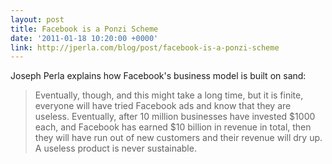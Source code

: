 ```yaml
---
layout: post
title: Facebook is a Ponzi Scheme
date: '2011-01-18 10:20:00 +0000'
link: http://jperla.com/blog/post/facebook-is-a-ponzi-scheme
---
```

Joseph Perla explains how Facebook's business model is built on sand:

> Eventually, though, and this might take a long time, but it is finite, everyone will have tried Facebook ads and know that they are useless. Eventually, after 10 million businesses have invested $1000 each, and Facebook has earned $10 billion in revenue in total, then they will have run out of new customers and their revenue will dry up. A useless product is never sustainable.